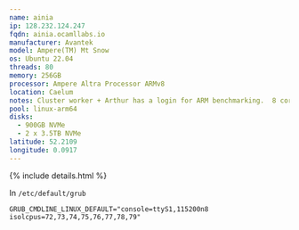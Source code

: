 ```yaml
---
name: ainia
ip: 128.232.124.247
fqdn: ainia.ocamllabs.io
manufacturer: Avantek
model: Ampere(TM) Mt Snow
os: Ubuntu 22.04
threads: 80
memory: 256GB
processor: Ampere Altra Processor ARMv8
location: Caelum
notes: Cluster worker + Arthur has a login for ARM benchmarking.  8 cores isolated
pool: linux-arm64
disks:
  - 900GB NVMe
  - 2 x 3.5TB NVMe
latitude: 52.2109
longitude: 0.0917
---
```

{% include details.html %} 

In `/etc/default/grub`
```
GRUB_CMDLINE_LINUX_DEFAULT="console=ttyS1,115200n8 isolcpus=72,73,74,75,76,77,78,79"
```

